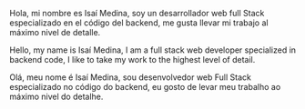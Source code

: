 Hola, mi nombre es Isaí Medina, soy un desarrollador web full Stack especializado en el código del backend, me gusta llevar mi trabajo al máximo nivel de detalle.

Hello, my name is Isaí Medina, I am a full stack web developer specialized in backend code, I like to take my work to the highest level of detail.

Olá, meu nome é Isaí Medina, sou desenvolvedor web Full Stack especializado no código do backend, eu gosto de levar meu trabalho ao máximo nivel do detalhe.

<!---
asdjkl-KEY/asdjkl-KEY is a ✨ special ✨ repository because its `README.md` (this file) appears on your GitHub profile.
You can click the Preview link to take a look at your changes.
--->
